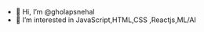 - 👋 Hi, I’m @gholapsnehal
- 👀 I’m interested in  JavaScript,HTML,CSS ,Reactjs,ML/AI


<!---
gholapsnehal/gholapsnehal is a ✨ special ✨ repository because its `README.md` (this file) appears on your GitHub profile.
You can click the Preview link to take a look at your changes.
--->
